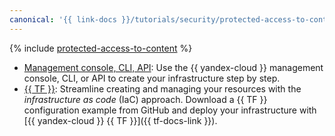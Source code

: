 ```yaml
---
canonical: '{{ link-docs }}/tutorials/security/protected-access-to-content/'
---
```


{% include [protected-access-to-content](../../../../_tutorials/security/protected-access-to-content.md) %}

* [Management console, CLI, API](console.md): Use the {{ yandex-cloud }} management console, CLI, or API to create your infrastructure step by step.
* [{{ TF }}](terraform.md): Streamline creating and managing your resources with the _infrastructure as code_ (IaC) approach. Download a {{ TF }} configuration example from GitHub and deploy your infrastructure with [{{ yandex-cloud }} {{ TF }}]({{ tf-docs-link }}).